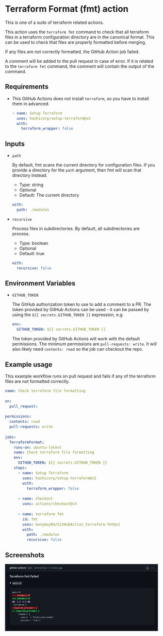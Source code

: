 # Terraform Format (fmt) action

This is one of a suite of terraform related actions.

This action uses the `terraform fmt` command to check that all terraform files in a terraform configuration directory are in the canonical format.
This can be used to check that files are properly formatted before merging.

If any files are not correctly formatted, the GitHub Action job failed.

A comment will be added to the pull request in case of error. If it is related to the `terraform fmt` command, the comment will contain the output of the command.

## Requirements

* This GitHub Actions does not install `terraform`, so you have to install them in advanced.

  ```yaml
  - name: Setup Terraform
    uses: hashicorp/setup-terraform@v2
    with:
      terraform_wrapper: false
  ```

## Inputs

* `path`

  By default, fmt scans the current directory for configuration files. If you provide a directory for the `path` argument, then fmt will scan that directory instead. 
 
  - Type: string
  - Optional
  - Default: The current directory

  ```yaml
  with:
    path: ./modules
  ```

* `recursive`

  Process files in subdirectories. By default, all subdirectories are process.

  - Type: boolean
  - Optional
  - Default: true

  ```yaml
  with:
    recursive: false
  ```

## Environment Variables

* `GITHUB_TOKEN`

  The GitHub authorization token to use to add a comment to a PR. 
  The token provided by GitHub Actions can be used - it can be passed by
  using the `${{ secrets.GITHUB_TOKEN }}` expression, e.g.

  ```yaml
  env:
    GITHUB_TOKEN: ${{ secrets.GITHUB_TOKEN }}
  ```

  The token provided by GitHub Actions will work with the default permissions.
  The minimum permissions are `pull-requests: write`.
  It will also likely need `contents: read` so the job can checkout the repo.

## Example usage

This example workflow runs on pull request and fails if any of the terraform files are not formatted correctly.

```yaml
name: Check terraform file formatting

on:
  pull_request:

permissions:
  contents: read
  pull-requests: write

jobs:
  TerraformFormat:
    runs-on: ubuntu-latest
    name: Check terraform file formatting
    env:
      GITHUB_TOKEN: ${{ secrets.GITHUB_TOKEN }}
    steps:
      - name: Setup Terraform
        uses: hashicorp/setup-terraform@v2
        with:
          terraform_wrapper: false

      - name: Checkout
        uses: actions/checkout@v3

      - name: terraform fmt
        id: fmt
        uses: benyboy84/GitHubAction_terraform-fmt@v1
        with:
          path: ./modules
          recursive: false
```

## Screenshots

![fmt](images/fmt-output.png)
